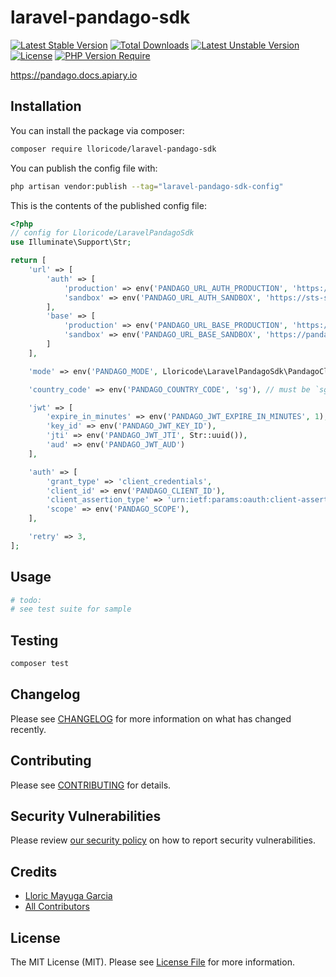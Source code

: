 # laravel-pandago-sdk

[![Latest Stable Version](http://poser.pugx.org/lloricode/laravel-pandago-sdk/v)](https://packagist.org/packages/lloricode/laravel-pandago-sdk) [![Total Downloads](http://poser.pugx.org/lloricode/laravel-pandago-sdk/downloads)](https://packagist.org/packages/lloricode/laravel-pandago-sdk) [![Latest Unstable Version](http://poser.pugx.org/lloricode/laravel-pandago-sdk/v/unstable)](https://packagist.org/packages/lloricode/laravel-pandago-sdk) [![License](http://poser.pugx.org/lloricode/laravel-pandago-sdk/license)](https://packagist.org/packages/lloricode/laravel-pandago-sdk) [![PHP Version Require](http://poser.pugx.org/lloricode/laravel-pandago-sdk/require/php)](https://packagist.org/packages/lloricode/laravel-pandago-sdk)

https://pandago.docs.apiary.io

## Installation

You can install the package via composer:

```bash
composer require lloricode/laravel-pandago-sdk
```

You can publish the config file with:

```bash
php artisan vendor:publish --tag="laravel-pandago-sdk-config"
```

This is the contents of the published config file:

```php
<?php
// config for Lloricode/LaravelPandagoSdk
use Illuminate\Support\Str;

return [
    'url' => [
        'auth' => [
            'production' => env('PANDAGO_URL_AUTH_PRODUCTION', 'https://sts.deliveryhero.io'),
            'sandbox' => env('PANDAGO_URL_AUTH_SANDBOX', 'https://sts-st.deliveryhero.io'),
        ],
        'base' => [
            'production' => env('PANDAGO_URL_BASE_PRODUCTION', 'https://pandago-api-apse.deliveryhero.io'),
            'sandbox' => env('PANDAGO_URL_BASE_SANDBOX', 'https://pandago-api-sandbox.deliveryhero.io'),
        ]
    ],

    'mode' => env('PANDAGO_MODE', Lloricode\LaravelPandagoSdk\PandagoClient::ENVIRONMENT_SANDBOX),

    'country_code' => env('PANDAGO_COUNTRY_CODE', 'sg'), // must be `sg` when in sandbox mode

    'jwt' => [
        'expire_in_minutes' => env('PANDAGO_JWT_EXPIRE_IN_MINUTES', 1),
        'key_id' => env('PANDAGO_JWT_KEY_ID'),
        'jti' => env('PANDAGO_JWT_JTI', Str::uuid()),
        'aud' => env('PANDAGO_JWT_AUD')
    ],

    'auth' => [
        'grant_type' => 'client_credentials',
        'client_id' => env('PANDAGO_CLIENT_ID'),
        'client_assertion_type' => 'urn:ietf:params:oauth:client-assertion-type:jwt-bearer',
        'scope' => env('PANDAGO_SCOPE'),
    ],

    'retry' => 3,
];

```

## Usage

```php
# todo:
# see test suite for sample
```

## Testing

```bash
composer test
```

## Changelog

Please see [CHANGELOG](CHANGELOG.md) for more information on what has changed recently.

## Contributing

Please see [CONTRIBUTING](https://github.com/spatie/.github/blob/main/CONTRIBUTING.md) for details.

## Security Vulnerabilities

Please review [our security policy](../../security/policy) on how to report security vulnerabilities.

## Credits

- [Lloric Mayuga Garcia](https://github.com/lloricode)
- [All Contributors](../../contributors)

## License

The MIT License (MIT). Please see [License File](LICENSE.md) for more information.
